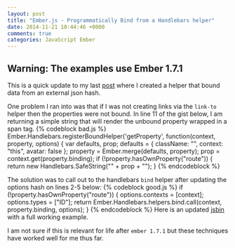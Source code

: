 ```yaml
---
layout: post
title: "Ember.js - Programmatically Bind from a Handlebars helper"
date: 2014-11-21 10:44:46 +0000
comments: true
categories: JavaScript Ember
---
```

## Warning: The examples use Ember 1.7.1

This is a quick update to my last <a href="http://www.thesoftwaresimpleton.com/blog/2014/11/18/dynamic-content/">post</a> where I created a helper that bound data from an external json hash.

One problem I ran into was that if I was not creating links via the ```link-to``` helper then the properties were not bound.  In line 11 of the gist below, I am returning a simple string that will render the unbound property wrapped in a span tag.
{% codeblock bad.js %}
Ember.Handlebars.registerBoundHelper('getProperty', function(context, property, options) {
  var defaults, prop;
  defaults = {
    className: "",
    context: "this",
    avatar: false
  };
  property = Ember.merge(defaults, property);
  prop = context.get(property.binding);
  if (!property.hasOwnProperty("route")) {
    return new Handlebars.SafeString("<span>" + prop + "</span>");
  }
{% endcodeblock %}

The solution was to call out to the handlebars ```bind``` helper after updating the options hash on lines 2-5 below:
{% codeblock good.js %}
  if (!property.hasOwnProperty("route")) {
    options.contexts = [context];
    options.types = ["ID"];
    return Ember.Handlebars.helpers.bind.call(context, property.binding, options);
  }
{% endcodeblock %}
Here is an updated <a href="http://jsbin.com/fitale/27/edit" target="new">jsbin</a> with a full working example.

I am not sure if this is relevant for life after ```ember 1.7.1``` but these techniques have worked well for me thus far.